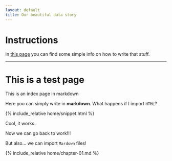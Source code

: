```yaml
---
layout: default
title: Our beautiful data story
---
```


# Instructions
In [this page](instructions) you can find some simple info on how to write that stuff. 

---

# This is a test page
This is an index page in markdown

Here you can simply write in **markdown**. 
What happens if I import `HTML`?

{% include_relative home/snippet.html %}

Cool, it works. 

Now we can go back to work!!!

But also... we can import `Mardown` files!

{% include_relative home/chapter-01.md %}
